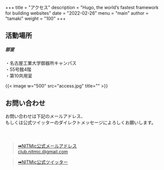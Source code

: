 +++
title = "アクセス"
description = "Hugo, the world’s fastest framework for building websites"
date = "2022-02-26"
menu = "main"
author = "tamaki"
weight = "100"
+++

## 活動場所
#####  部室
・名古屋工業大学御器所キャンパス  
・55号館4階  
・第10共用室  

{{< image w="500" src="access.jpg" title="" >}}

## お問い合わせ
お問い合わせは下記のメールアドレス、  
もしくは公式ツイッターのダイレクトメッセージによろしくお願いします。  
　  
　
>[➡NITMic公式メールアドレス](mailto:club.nitmic.@gmail.com)  
club.nitmic.@gmail.com

>[➡NITMic公式ツイッター](https://twitter.com/nitmic_twi)  
